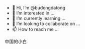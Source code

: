 - 👋 Hi, I’m @budongdatong
- 👀 I’m interested in ...
- 🌱 I’m currently learning ...
- 💞️ I’m looking to collaborate on ...
- 📫 How to reach me ...

<!---
budongdatong/budongdatong is a ✨ special ✨ repository because its `README.md` (this file) appears on your GitHub profile.
You can click the Preview link to take a look at your changes.
--->
中国的小白
